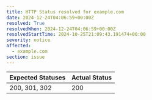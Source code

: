 ```yaml
---
title: HTTP Status resolved for example.com
date: 2024-12-24T04:06:59+00:00Z
resolved: True
resolvedWhen: 2024-12-24T04:06:59+00:00Z
resolvedStartTime: 2024-10-25T21:09:43.191474+00:00
severity: notice
affected:
  - example.com
section: issue
---
```


| Expected Statuses | Actual Status  |
|-------------------|----------------|
| 200, 301, 302 | 200 |
